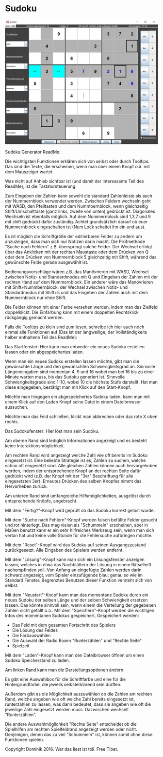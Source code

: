 # Sudoku

![Screenshot](src/main/resources/sudoku_screenshot.png)

Sudoku Generator ReadMe:

Die wichtigsten Funktionen erklären sich von selbst oder durch Tooltips.
Das sind die Texte, die erscheinen, wenn man über einem Knopf o.ä. mit dem Mauszeiger wartet.

Was nicht auf Anhieb sichtbar ist (und damit der interessante Teil des ReadMe), ist die Tastatursteuerung:

Zum Eingeben der Zahlen kann sowohl die standard Zahlenleiste als auch der Nummernblock verwendet
werden.
Zwischen Feldern wechseln geht mit WASD, den Pfeiltasten und dem Nummbernblock, wenn gleichzeitig
Shift/Umschalttaste (ganz links, zweite von unten) gedrückt ist. Diagonales Wechseln ist ebenfalls
möglich. Auf dem Nummernblock sind 1,3,7 und 9 mit shift gedrückt dafür zuständig.
Achtet grundsätzlich darauf ob euer Nummernblock eingeschalten ist (Num Lock schaltet ihn ein und aus).

Es ist möglich die Schriftgröße der editierbaren Felder zu ändern um anzuzeigen, dass man sich nur
Notizen darin macht. Die Prüfmethode "Suche nach Fehlern" z.B. überspringt solche Felder.
Der Wechsel erfolgt über das Anklicken mit der rechten Maustaste oder dem Drücken von Q oder
dem Drücken von Nummernblock 5 gleichzeitig mit Shift, während das gewünschte Felde gerade
ausgewählt ist.

Bedienungsvorschläge wären z.B. das Manövrieren mit WASD, Wechsel zwischen Notiz- und Standardmodus
mit Q und Eingeben der Zahlen mit der rechten Hand auf dem Nummernblock.
Ein anderer wäre das Manövrieren mit Shift+Nummbernblock, der Wechsel zwischen Notiz- und Standardmodus
mit Shift+5 und das Eingeben der Zahlen auch mit dem Nummernblock nur ohne Shift.

Die Felder können mit einer Farbe versehen werden, indem man das Zielfeld doppelklickt. 
Die Einfärbung kann mit einem doppelten Rechtsklick rückgängig gemacht werden.


Falls die Tooltips zu klein sind zum lesen, schreibe ich hier auch noch einmal alle Funktionen auf
(Das ist der langweilige, der Vollständigkeits halber enthaltene Teil des ReadMe):

Das Startfenster:
Hier kann man entweder ein neues Sudoku erstellen lassen oder ein abgespeichertes laden.

Wenn man ein neues Sudoku erstellen lassen möchte, gibt man die gewünschte Länge und den gewünschten
Schwierigkeitsgrad an.
Sinnvolle Längeneingaben sind momentan 4, 9 und 16 wobei man bei 16 bis zu einer Minute warten muss,
bis das Sudoku generiert ist. 
Sinnvolle Schwierigkeitsgrade sind 1-10, wobei 10 die höchste Stufe darstellt.
Hat man diese eingegeben, bestätigt man mit Klick auf den Start-Knopf.

Möchte man hingegen ein abgespeichertes Sudoku laden, kann man mit einem Klick auf den Laden Knopf 
seine Datei in einem Dateibrowser aussuchen.

Möchte man das Feld schließen, klickt man abbrechen oder das rote X oben rechts.



Das Sudokufenster:
Hier löst man sein Sudoku. 

Am oberen Rand sind lediglich Informationen angezeigt und es besteht keine Interaktionsmöglichkeit.

Am rechten Rand wird angezeigt welche Zahl wie oft bereits im Sudoku eingesetzt ist. Eine beliebte
Strategie ist es, Zahlen zu suchen, welche schon oft eingesetzt sind. Alle gleichen Zahlen können
auch hervorgehoben werden, indem der entsprechende Knopf an der rechten Seite dafür gedrückt wird
(z.B. der Knopf mit der "3er" Beschriftung für alle eingesetzten 3er). 
Erneutes Drücken des selben Knopfes nimmt das Hervorheben zurück.


Am unteren Rand sind umfangreiche Hilfsmöglichkeiten, ausgelöst durch entsprechende Knöpfe, angebracht.

Mit dem "Fertig?"-Knopf wird geprüft ob das Sudoku korrekt gelöst wurde.

Mit dem "Suche nach Fehlern"-Knopf werden falsch befüllte Felder gesucht und rot hinterlegt.
Das mag vielen als "Schummeln" erscheinen, aber in Maßen benutzt kann er ein sehr hilfreiches
Werkzeug sein, wenn man sich vertan hat und keine volle Stunde für die Fehlersuche aufbringen möchte.

Mit dem "Reset"-Knopf wird das Sudoku auf seinen Ausgangszustand zurückgesetzt. Alle Eingaben
des Spielers werden entfernt.

Mit dem "Lösung"-Knopf kann man sich ein Lösungsfenster anzeigen lassen, welches in etwa das 
Nachblättern der Lösung in einem Rätselheft nachempfinden soll. Von Anfang an eingefügte
Zahlen werden darin schwarz angezeigt, vom Spieler einzufügende blau; genau so wie im Standard Fenster.
Begrenztes Benutzen dieser Funktion versteht sich von selbst.

Mit dem "Neustart"-Knopf kann man das momentane Sudoku durch ein neues Sudoku der selben Länge und der selben
Schwierigkeit ersetzen lassen. Das könnte sinnvoll sein, wenn einem die Verteilung der gegebenen Zahlen
nicht gefällt o.ä..
Mit dem "Speichern"-Knopf werden die wichtigen Infos des momentanen Sudokus gespeichert.
Gespeichert werden:
- Das Feld mit dem gesamten Fortschritt des Spielers
- Die Lösung des Feldes
- Die Farbauswahlen
- Die Auswahl der Radio Boxen "Runterzählen" und "Rechte Seite"
- Spielzeit

Mit dem "Laden"-Knopf kann man den Dateibrowser öffnen um einen Sudoku Speicherstand zu laden.


Am linken Rand kann man die Darstellungsoptionen ändern.

Es gibt eine Auswahlbox für die Schriftfarbe und eine für die Hintergrundfarbe, die jeweils
selbsterklärend sein dürften.

Außerdem gibt es die Möglichkeit auszuwählen ob die Zahlen am rechten Rand, welche angeben wie oft
welche Zahl bereits eingesetzt ist, runterzählen zu lassen, was dann bedeutet, dass sie angeben
wie oft die jeweilige Zahl eingesetzt werden muss. Dazwischen wechselt "Runterzählen".

Die andere Auswahlmöglichkeit "Rechte Seite" entscheidet ob die Spielhilfen am rechten Spielfeldrand
angezeigt werden oder nicht. Denjenigen, denen das zu viel "Schummeln" ist, können somit ohne diese
Funktionen spielen.


Copyright Dominik 2016. Wer das liest ist toll. Free Tibet.
